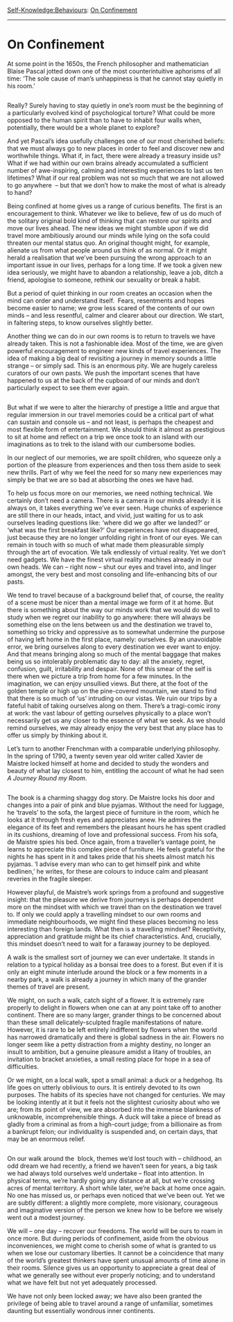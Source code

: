[Self-Knowledge:](https://www.theschooloflife.com/thebookoflife/category/self-knowledge/)[Behaviours](https://www.theschooloflife.com/thebookoflife/category/self-knowledge/behaviours/): [On Confinement](https://www.theschooloflife.com/thebookoflife/on-confinement/)

* * *

# On Confinement

At some point in the 1650s, the French philosopher and mathematician Blaise Pascal jotted down one of the most counterintuitive aphorisms of all time: ‘The sole cause of man’s unhappiness is that he cannot stay quietly in his room.’

<figure class="wp-block-image"><img src="https://www.theschooloflife.com/thebookoflife/wp-content/uploads/2020/03/poor-poet.jpg" alt="" class="wp-image-24140" srcset="https://www.theschooloflife.com/thebookoflife/wp-content/uploads/2020/03/poor-poet.jpg 1023w, https://www.theschooloflife.com/thebookoflife/wp-content/uploads/2020/03/poor-poet-300x235.jpg 300w, https://www.theschooloflife.com/thebookoflife/wp-content/uploads/2020/03/poor-poet-768x601.jpg 768w" sizes="(max-width: 1023px) 100vw, 1023px"></figure>

Really? Surely having to stay quietly in one’s room must be the beginning of a particularly evolved kind of psychological torture? What could be more opposed to the human spirit than to have to inhabit four walls when, potentially, there would be a whole planet to explore?

And yet Pascal’s idea usefully challenges one of our most cherished beliefs: that we must always go to new places in order to feel and discover new and worthwhile things. What if, in fact, there were already a treasury inside us? What if we had within our own brains already accumulated a sufficient number of awe-inspiring, calming and interesting experiences to last us ten lifetimes? What if our real problem was not so much that we are not allowed to go anywhere&nbsp; – but that we don’t how to make the most of what is already to hand?

Being confined at home gives us a range of curious benefits. The first is an encouragement to think. Whatever we like to believe, few of us do much of the solitary original bold kind of thinking that can restore our spirits and move our lives ahead. The new ideas we might stumble upon if we did travel more ambitiously around our minds while lying on the sofa could threaten our mental status quo. An original thought might, for example, alienate us from what people around us think of as normal. Or it might herald a realisation that we’ve been pursuing the wrong approach to an important issue in our lives, perhaps for a long time. If we took a given new idea seriously, we might have to abandon a relationship, leave a job, ditch a friend, apologise to someone, rethink our sexuality or break a habit.&nbsp;

But a period of quiet thinking in our room creates an occasion when the mind can order and understand itself.&nbsp; Fears, resentments and hopes become easier to name; we grow less scared of the contents of our own minds – and less resentful, calmer and clearer about our direction. We start, in faltering steps, to know ourselves slightly better.&nbsp;

Another thing we can do in our own rooms is to return to travels we have already taken. This is not a fashionable idea. Most of the time, we are given powerful encouragement to engineer new kinds of travel experiences. The idea of making a big deal of revisiting a journey in memory sounds a little strange – or simply sad. This is an enormous pity. We are hugely careless curators of our own pasts. We push the important scenes that have happened to us at the back of the cupboard of our minds and don’t particularly expect to see them ever again.&nbsp;

<figure class="wp-block-image"><img src="https://www.theschooloflife.com/thebookoflife/wp-content/uploads/2020/03/octave-garret-834x1024.jpg" alt="" class="wp-image-24141" srcset="https://www.theschooloflife.com/thebookoflife/wp-content/uploads/2020/03/octave-garret-834x1024.jpg 834w, https://www.theschooloflife.com/thebookoflife/wp-content/uploads/2020/03/octave-garret-244x300.jpg 244w, https://www.theschooloflife.com/thebookoflife/wp-content/uploads/2020/03/octave-garret-768x943.jpg 768w, https://www.theschooloflife.com/thebookoflife/wp-content/uploads/2020/03/octave-garret.jpg 850w" sizes="(max-width: 834px) 100vw, 834px"></figure>

But what if we were to alter the hierarchy of prestige a little and argue that regular immersion in our travel memories could be a critical part of what can sustain and console us – and not least, is perhaps the cheapest and most flexible form of entertainment. We should think it almost as prestigious to sit at home and reflect on a trip we once took to an island with our imaginations as to trek to the island with our cumbersome bodies.

In our neglect of our memories, we are spoilt children, who squeeze only a portion of the pleasure from experiences and then toss them aside to seek new thrills. Part of why we feel the need for so many new experiences may simply be that we are so bad at absorbing the ones we have had.

To help us focus more on our memories, we need nothing technical. We certainly don’t need a camera. There is a camera in our minds already: it is always on, it takes everything we’ve ever seen. Huge chunks of experience are still there in our heads, intact, and vivid, just waiting for us to ask ourselves leading questions like: ‘where did we go after we landed?’ or ‘what was the first breakfast like?’ Our experiences have not disappeared, just because they are no longer unfolding right in front of our eyes. We can remain in touch with so much of what made them pleasurable simply through the art of evocation. We talk endlessly of virtual reality. Yet we don’t need gadgets. We have the finest virtual reality machines already in our own heads. We can – right now – shut our eyes and travel into, and linger amongst, the very best and most consoling and life-enhancing bits of our pasts.

We tend to travel because of a background belief that, of course, the reality of a scene must be nicer than a mental image we form of it at home. But there is something about the way our minds work that we would do well to study when we regret our inability to go anywhere: there will always be something else on the lens between us and the destination we travel to, something so tricky and oppressive as to somewhat undermine the purpose of having left home in the first place, namely: ourselves. By an unavoidable error, we bring ourselves along to every destination we ever want to enjoy. And that means bringing along so much of the mental baggage that makes being us so intolerably problematic day to day: all the anxiety, regret, confusion, guilt, irritability and despair. None of this smear of the self is there when we picture a trip from home for a few minutes. In the imagination, we can enjoy unsullied views. But there, at the foot of the golden temple or high up on the pine-covered mountain, we stand to find that there is so much of ‘us’ intruding on our vistas. We ruin our trips by a fateful habit of taking ourselves along on them. There’s a tragi-comic irony at work: the vast labour of getting ourselves physically to a place won’t necessarily get us any closer to the essence of what we seek. As we should remind ourselves, we may already enjoy the very best that any place has to offer us simply by thinking about it.&nbsp;

Let’s turn to another Frenchman with a comparable underlying philosophy. In the spring of 1790, a twenty seven year old writer called Xavier de Maistre locked himself at home and decided to study the wonders and beauty of what lay closest to him, entitling the account of what he had seen _A Journey Round my Room_.

<figure class="aligncenter"><img src="https://www.theschooloflife.com/thebookoflife/wp-content/uploads/2020/03/room-journey.jpeg" alt="" class="wp-image-24142" srcset="https://www.theschooloflife.com/thebookoflife/wp-content/uploads/2020/03/room-journey.jpeg 360w, https://www.theschooloflife.com/thebookoflife/wp-content/uploads/2020/03/room-journey-191x300.jpeg 191w" sizes="(max-width: 360px) 100vw, 360px"></figure>

The book is a charming shaggy dog story. De Maistre locks his door and changes into a pair of pink and blue pyjamas. Without the need for luggage, he ‘travels’ to the sofa, the largest piece of furniture in the room, which he looks at it through fresh eyes and appreciates anew. He admires the elegance of its feet and remembers the pleasant hours he has spent cradled in its cushions, dreaming of love and professional success. From his sofa, de Maistre spies his bed. Once again, from a traveller’s vantage point, he learns to appreciate this complex piece of furniture. He feels grateful for the nights he has spent in it and takes pride that his sheets almost match his pyjamas. ‘I advise every man who can to get himself pink and white bedlinen,’ he writes, for these are colours to induce calm and pleasant reveries in the fragile sleeper.

However playful, de Maistre’s work springs from a profound and suggestive insight: that the pleasure we derive from journeys is perhaps dependent more on the mindset with which we travel than on the destination we travel to. If only we could apply a travelling mindset to our own rooms and immediate neighbourhoods, we might find these places becoming no less interesting than foreign lands. What then is a travelling mindset? Receptivity, appreciation and gratitude might be its chief characteristics. And, crucially, this mindset doesn’t need to wait for a faraway journey to be deployed.&nbsp;

A walk is the smallest sort of journey we can ever undertake. It stands in relation to a typical holiday as a bonsai tree does to a forest. But even if it is only an eight minute interlude around the block or a few moments in a nearby park, a walk is already a journey in which many of the grander themes of travel are present.&nbsp;

We might, on such a walk, catch sight of a flower. It is extremely rare properly to delight in flowers when one can at any point take off to another continent. There are so many larger, grander things to be concerned about than these small delicately-sculpted fragile manifestations of nature. However, it is rare to be left entirely indifferent by flowers when the world has narrowed dramatically and there is global sadness in the air. Flowers no longer seem like a petty distraction from a mighty destiny, no longer an insult to ambition, but a genuine pleasure amidst a litany of troubles, an invitation to bracket anxieties, a small resting place for hope in a sea of difficulties.&nbsp;

Or we might, on a local walk, spot a small animal: a duck or a hedgehog. Its life goes on utterly oblivious to ours. It is entirely devoted to its own purposes. The habits of its species have not changed for centuries. We may be looking intently at it but it feels not the slightest curiosity about who we are; from its point of view, we are absorbed into the immense blankness of unknowable, incomprehensible things. A duck will take a piece of bread as gladly from a criminal as from a high-court judge; from a billionaire as from a bankrupt felon; our individuality is suspended and, on certain days, that may be an enormous relief.

<figure class="wp-block-image"><img src="https://www.theschooloflife.com/thebookoflife/wp-content/uploads/2020/03/walk-1024x842.jpg" alt="" class="wp-image-24143" srcset="https://www.theschooloflife.com/thebookoflife/wp-content/uploads/2020/03/walk-1024x842.jpg 1024w, https://www.theschooloflife.com/thebookoflife/wp-content/uploads/2020/03/walk-300x247.jpg 300w, https://www.theschooloflife.com/thebookoflife/wp-content/uploads/2020/03/walk-768x631.jpg 768w, https://www.theschooloflife.com/thebookoflife/wp-content/uploads/2020/03/walk.jpg 1500w" sizes="(max-width: 1024px) 100vw, 1024px"></figure>

On our walk around the&nbsp; block, themes we’d lost touch with – childhood, an odd dream we had recently, a friend we haven’t seen for years, a big task we had always told ourselves we’d undertake – float into attention. In physical terms, we’re hardly going any distance at all, but we’re crossing acres of mental territory. A short while later, we’re back at home once again. No one has missed us, or perhaps even noticed that we’ve been out. Yet we are subtly different: a slightly more complete, more visionary, courageous and imaginative version of the person we knew how to be before we wisely went out a modest journey.

We will – one day – recover our freedoms. The world will be ours to roam in once more. But during periods of confinement, aside from the obvious inconveniences, we might come to cherish some of what is granted to us when we lose our customary liberties. It cannot be a coincidence that many of the world’s greatest thinkers have spent unusual amounts of time alone in their rooms. Silence gives us an opportunity to appreciate a great deal of what we generally see without ever properly noticing; and to understand what we have felt but not yet adequately processed.&nbsp;

We have not only been locked away; we have also been granted the privilege of being able to travel around a range of unfamiliar, sometimes daunting but essentially wondrous inner continents.
